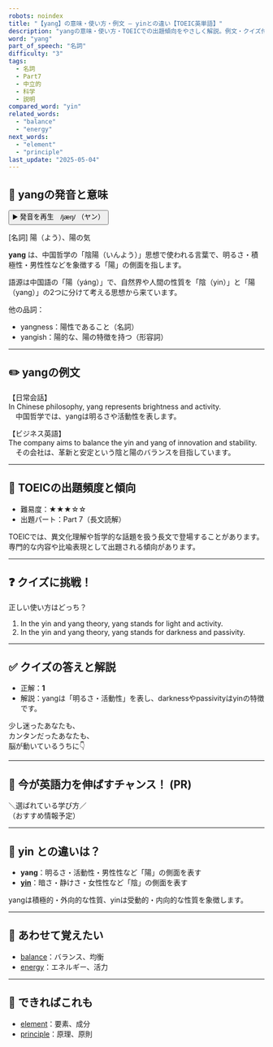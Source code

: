 ```yaml
---
robots: noindex
title: "【yang】の意味・使い方・例文 ― yinとの違い【TOEIC英単語】"
description: "yangの意味・使い方・TOEICでの出題傾向をやさしく解説。例文・クイズ付きでyinとの違いもわかりやすく学べます。"
word: "yang"
part_of_speech: "名詞"
difficulty: "3"
tags:
  - 名詞
  - Part7
  - 中立的
  - 科学
  - 説明
compared_word: "yin"
related_words:
  - "balance"
  - "energy"
next_words:
  - "element"
  - "principle"
last_update: "2025-05-04"
---
```


## 🔰 yangの発音と意味

<button class="play-audio" onclick="playTTS('yang')">
  <span class="play-audio-main">
    ▶️ 発音を再生　/jæŋ/
  </span>
  <span class="play-audio-sub">
    （ヤン）
  </span>
</button>

[名詞] 陽（よう）、陽の気

**yang** は、中国哲学の「陰陽（いんよう）」思想で使われる言葉で、明るさ・積極性・男性性などを象徴する「陽」の側面を指します。

語源は中国語の「陽（yáng）」で、自然界や人間の性質を「陰（yin）」と「陽（yang）」の2つに分けて考える思想から来ています。

他の品詞：  
- yangness：陽性であること（名詞）
- yangish：陽的な、陽の特徴を持つ（形容詞）

---

## ✏️ yangの例文

【日常会話】  
In Chinese philosophy, yang represents brightness and activity.  
　中国哲学では、yangは明るさや活動性を表します。

【ビジネス英語】  
The company aims to balance the yin and yang of innovation and stability.  
　その会社は、革新と安定という陰と陽のバランスを目指しています。

---

## 🎯 TOEICの出題頻度と傾向

- 難易度：★★★☆☆
- 出題パート：Part 7（長文読解）

TOEICでは、異文化理解や哲学的な話題を扱う長文で登場することがあります。専門的な内容や比喩表現として出題される傾向があります。

---

## ❓ クイズに挑戦！

正しい使い方はどっち？

1. In the yin and yang theory, yang stands for light and activity.  
2. In the yin and yang theory, yang stands for darkness and passivity.

---

## ✅ クイズの答えと解説

- 正解：**1**
- 解説：yangは「明るさ・活動性」を表し、darknessやpassivityはyinの特徴です。

少し迷ったあなたも、  
カンタンだったあなたも、  
脳が動いているうちに👇️

---

## 🚀 今が英語力を伸ばすチャンス！ (PR)

<div class="info-center">
＼選ばれている学び方／<br>  
（おすすめ情報予定）
</div>

---

## 🤔  yin との違いは？

- **yang**：明るさ・活動性・男性性など「陽」の側面を表す
- **[yin](/word/yin)**：暗さ・静けさ・女性性など「陰」の側面を表す

yangは積極的・外向的な性質、yinは受動的・内向的な性質を象徴します。

---

## 🧩 あわせて覚えたい

- [balance](/word/balance)：バランス、均衡
- [energy](/word/energy)：エネルギー、活力

---

## 📖 できればこれも

- [element](/word/element)：要素、成分
- [principle](/word/principle)：原理、原則

<!-- cvid: aid42_bid31 -->
